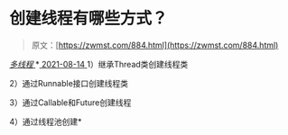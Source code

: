 <!--yml
category: 未分类
date: 0001-01-01 00:00:00
--->

# 创建线程有哪些方式？

> 原文：[https://zwmst.com/884.html](https://zwmst.com/884.html)

   [ *多线程* ](https://zwmst.com/%e5%a4%9a%e7%ba%bf%e7%a8%8b)*[ <time datetime="2021-08-14T09:31:14+08:00"> 2021-08-14 </time> ](https://zwmst.com/884.html)  1）继承Thread类创建线程类

2）通过Runnable接口创建线程类

3）通过Callable和Future创建线程

4）通过线程池创建*